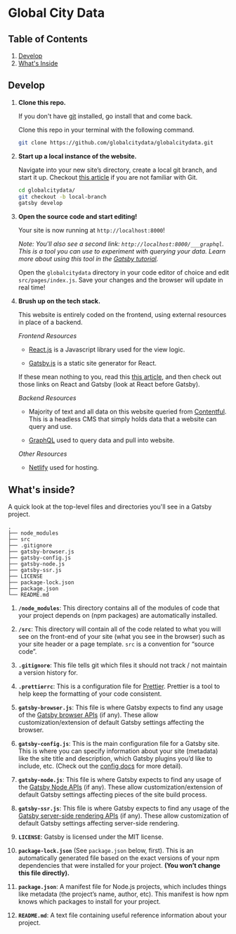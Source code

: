 # Global City Data

## Table of Contents

1. [Develop](#develop)
2. [What's Inside](#what's-inside?)

## Develop

1. **Clone this repo.**

   If you don't have [git](https://git-scm.com/) installed, go install that and come back.

   Clone this repo in your terminal with the following command.

   ```sh
   git clone https://github.com/globalcitydata/globalcitydata.git
   ```

2. **Start up a local instance of the website.**

   Navigate into your new site’s directory, create a local git branch, and start it up. Checkout [this article](https://medium.freecodecamp.org/what-is-git-and-how-to-use-it-c341b049ae61) if you are not familiar with Git.

   ```sh
   cd globalcitydata/
   git checkout -b local-branch
   gatsby develop
   ```

3. **Open the source code and start editing!**

   Your site is now running at `http://localhost:8000`!

   _Note: You'll also see a second link: _`http://localhost:8000/___graphql`_. This is a tool you can use to experiment with querying your data. Learn more about using this tool in the [Gatsby tutorial](https://www.gatsbyjs.org/tutorial/part-five/#introducing-graphiql)._

   Open the `globalcitydata` directory in your code editor of choice and edit `src/pages/index.js`. Save your changes and the browser will update in real time!

4. **Brush up on the tech stack.**

   This website is entirely coded on the frontend, using external resources in place of a backend.

   _Frontend Resources_

   - [React.js](https://reactjs.org/) is a Javascript library used for the view logic.

   - [Gatsby.js](https://www.gatsbyjs.org/) is a static site generator for React.

   If these mean nothing to you, read this [this article](https://www.contentful.com/r/knowledgebase/jamstack-cms/), and then check out those links on React and Gatsby (look at React before Gatsby).

   _Backend Resources_

   - Majority of text and all data on this website queried from [Contentful](https://www.contentful.com/). This is a headless CMS that simply holds data that a website can query and use.

   - [GraphQL](https://graphql.org/) used to query data and pull into website.

   _Other Resources_

   - [Netlify](https://www.netlify.com/) used for hosting.

## What's inside?

A quick look at the top-level files and directories you'll see in a Gatsby project.

    .
    ├── node_modules
    ├── src
    ├── .gitignore
    ├── gatsby-browser.js
    ├── gatsby-config.js
    ├── gatsby-node.js
    ├── gatsby-ssr.js
    ├── LICENSE
    ├── package-lock.json
    ├── package.json
    └── README.md

1.  **`/node_modules`**: This directory contains all of the modules of code that your project depends on (npm packages) are automatically installed.

2.  **`/src`**: This directory will contain all of the code related to what you will see on the front-end of your site (what you see in the browser) such as your site header or a page template. `src` is a convention for “source code”.

3.  **`.gitignore`**: This file tells git which files it should not track / not maintain a version history for.

4.  **`.prettierrc`**: This is a configuration file for [Prettier](https://prettier.io/). Prettier is a tool to help keep the formatting of your code consistent.

5.  **`gatsby-browser.js`**: This file is where Gatsby expects to find any usage of the [Gatsby browser APIs](https://www.gatsbyjs.org/docs/browser-apis/) (if any). These allow customization/extension of default Gatsby settings affecting the browser.

6.  **`gatsby-config.js`**: This is the main configuration file for a Gatsby site. This is where you can specify information about your site (metadata) like the site title and description, which Gatsby plugins you’d like to include, etc. (Check out the [config docs](https://www.gatsbyjs.org/docs/gatsby-config/) for more detail).

7.  **`gatsby-node.js`**: This file is where Gatsby expects to find any usage of the [Gatsby Node APIs](https://www.gatsbyjs.org/docs/node-apis/) (if any). These allow customization/extension of default Gatsby settings affecting pieces of the site build process.

8.  **`gatsby-ssr.js`**: This file is where Gatsby expects to find any usage of the [Gatsby server-side rendering APIs](https://www.gatsbyjs.org/docs/ssr-apis/) (if any). These allow customization of default Gatsby settings affecting server-side rendering.

9.  **`LICENSE`**: Gatsby is licensed under the MIT license.

10. **`package-lock.json`** (See `package.json` below, first). This is an automatically generated file based on the exact versions of your npm dependencies that were installed for your project. **(You won’t change this file directly).**

11. **`package.json`**: A manifest file for Node.js projects, which includes things like metadata (the project’s name, author, etc). This manifest is how npm knows which packages to install for your project.

12. **`README.md`**: A text file containing useful reference information about your project.
